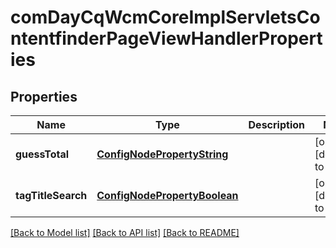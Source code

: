 # comDayCqWcmCoreImplServletsContentfinderPageViewHandlerProperties

## Properties
Name | Type | Description | Notes
------------ | ------------- | ------------- | -------------
**guessTotal** | [**ConfigNodePropertyString**](ConfigNodePropertyString.md) |  | [optional] [default to null]
**tagTitleSearch** | [**ConfigNodePropertyBoolean**](ConfigNodePropertyBoolean.md) |  | [optional] [default to null]

[[Back to Model list]](../README.md#documentation-for-models) [[Back to API list]](../README.md#documentation-for-api-endpoints) [[Back to README]](../README.md)


